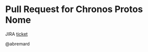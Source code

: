 # Pull Request for Chronos Protos Nome

JIRA [ticket](https://chronos-protos-nome.atlassian.net/browse/CHRON-)

@abremard
